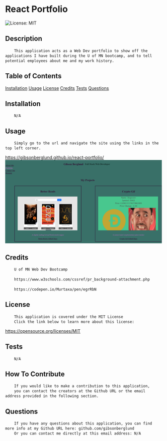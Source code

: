 # React Portfolio
![License: MIT](https://img.shields.io/badge/License-MIT-yellow.svg)

## Description
        This application acts as a Web Dev portfolio to show off the applications I have built during the U of MN bootcamp, and to tell potential employees about me and my work history.

## Table of Contents
[Installation](#Installation)
[Usage](#Usage)
[License](#License)
[Credits](#Credits)
[Tests](#Tests)
[Questions](#Questions)

## Installation
        N/A

## Usage
        Simply go to the url and navigate the site using the links in the top left corner.
https://gibsonberglund.github.io/react-portfolio/
![Screenshot](./src/assets/images/react-portfolio-screenshot.png)

## Credits
        U of MN Web Dev Bootcamp

        https://www.w3schools.com/cssref/pr_background-attachment.php

        https://codepen.io/Murtaxa/pen/egrRbN
        

## License
        This application is covered under the MIT License
        Click the link below to learn more about this license:
https://opensource.org/licenses/MIT

## Tests
        N/A

## How To Contribute
        If you would like to make a contribution to this application,
        you can contact the creators at the Github URL or the email address provided in the following section.

## Questions
        If you have any questions about this application, you can find more info at my Github URL here: github.com/gibsonberglund
        Or you can contact me directly at this email address: N/A
    